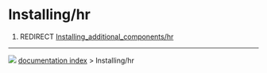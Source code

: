 # Installing/hr
1.  REDIRECT [Installing_additional_components/hr](Installing_additional_components/hr.md)



---
![](images/Button_right.svg) [documentation index](../README.md) > Installing/hr
